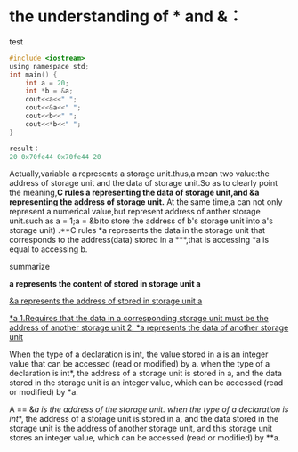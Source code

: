

# the understanding of * and &：

test

```C
#include <iostream> 
using namespace std;
int main() {
    int a = 20;
    int *b = &a;
    cout<<a<<" ";
    cout<<&a<<" ";
    cout<<b<<" ";
    cout<<*b<<" ";
}

result： 
20 0x70fe44 0x70fe44 20
```

Actually,variable a represents a storage unit.thus,a mean two value:the address of storage unit and the data of storage unit.So as to clearly point the meaning,**C rules a representing the data of storage unit,and &a representing the address of storage unit.** At the same time,a can not only represent a numerical value,but represent  address of anther storage unit.such as a = 1;a = &b(to store the address of b's storage unit into a's storage unit) .**C rules *a represents the data in the storage unit that corresponds to the address(data) stored in a ***,that is accessing *a is equal to accessing b.

summarize

**a represents the content of stored in storage unit a**

<u>&a represents the address of stored in storage unit a</u>

<u>*a 1.Requires that the data in a corresponding storage unit must be the address of another storage unit   2. *a represents the data of another storage unit</u>

When the type of a declaration is int, the value stored in a is an integer value that can be accessed (read or modified) by a. 
when the type of a declaration is int*, the address of a storage unit is stored in a, and the data stored in the storage unit is an integer value, which can be accessed (read or modified) by *a.

A == &*a is the address of the storage unit.
when the type of a declaration is int**, the address of a storage unit is stored in a, and the data stored in the storage unit is the address of another storage unit, and this storage unit stores an integer value, which can be accessed (read or modified) by **a.